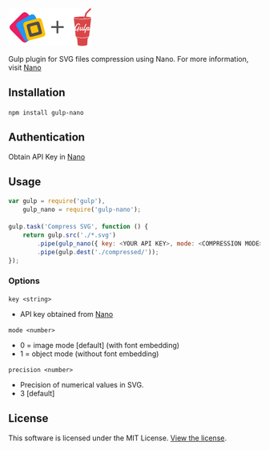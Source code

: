 ![Nano](logo.png)

Gulp plugin for SVG files compression using Nano. For more information, visit [Nano](https://vecta.io/nano)

## Installation

`npm install gulp-nano`

## Authentication

Obtain API Key in [Nano](https://vecta.io/nano)

## Usage

```javascript
var gulp = require('gulp'),
    gulp_nano = require('gulp-nano');

gulp.task('Compress SVG', function () {
    return gulp.src('./*.svg')
        .pipe(gulp_nano({ key: <YOUR API KEY>, mode: <COMPRESSION MODE> }))
        .pipe(gulp.dest('./compressed/'));
});
```

### Options

`key <string>` 

- API key obtained from [Nano](https://vecta.io/nano)

`mode <number>` 

- 0 = image mode [default] (with font embedding)
- 1 = object mode (without font embedding)

`precision <number>`

- Precision of numerical values in SVG.
- 3 [default]

## License

This software is licensed under the MIT License. [View the license](LICENSE).
